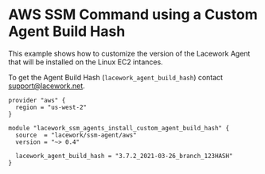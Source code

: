 # AWS SSM Command using a Custom Agent Build Hash

This example shows how to customize the version of the Lacework Agent
that will be installed on the Linux EC2 intances.

To get the Agent Build Hash (`lacework_agent_build_hash`) contact support@lacework.net.

```hcl
provider "aws" {
  region = "us-west-2"
}

module "lacework_ssm_agents_install_custom_agent_build_hash" {
  source  = "lacework/ssm-agent/aws"
  version = "~> 0.4"

  lacework_agent_build_hash = "3.7.2_2021-03-26_branch_123HASH"
}
```
